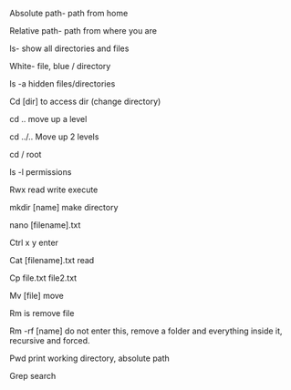 Absolute path- path from home 

Relative path- path from where you are

ls- show all directories and files

White- file, blue / directory

ls -a hidden files/directories

Cd [dir] to access dir (change directory)

cd .. move up a level

cd ../.. Move up 2 levels

cd / root

ls -l permissions

Rwx read write execute

mkdir  [name] make directory

nano [filename].txt

Ctrl x y enter

Cat [filename].txt read

Cp file.txt file2.txt

Mv [file] move

Rm is remove file

Rm -rf [name] do not enter this, remove a folder and everything inside it, recursive and forced.

Pwd print working directory, absolute path

Grep search

